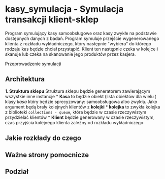 # kasy_symulacja - Symulacja transakcji klient-sklep
Program symulujący kasy samoobsługowe oraz kasy zwykłe na podstawie dostępnych danych z badań. Program symuluje przejście wygenerowanego klienta z rozkładu wykładniczego, który następnie "wybiera" do którego rodzaju kas będzie chciał przystąpić. Klient ten następnie czeka w kolejce i skanuje lub czeka na skanowanie jego produktów przez kasjera.

Przeprowadzenie symulacji 
## Architektura

**1. Struktura sklepu**
    Struktura sklepu będzie generatorem zawierającym wszystkie inne instancje 
    * **Kasa** to będzie obiekt (lista obiektów dla wielu ) klasy *kasa* który będzie sprecyzowany: samoobsługowa albo zwykła. Jako argument będą brały kolejnych klientów z **kolejki**
    * **kolejka** to zwykła kolejka z biblioteki `collections - queue`, która będzie w czasie rzeczywistym przydzielać klientów
    * **Klient** będzie generowany w czasie rzeczywistym, czas przyjścia kolejnego klienta zależny od rozkładu wykładniczego

## Jakie rozkłady do czego


## Ważne strony pomocnicze

## Podział

